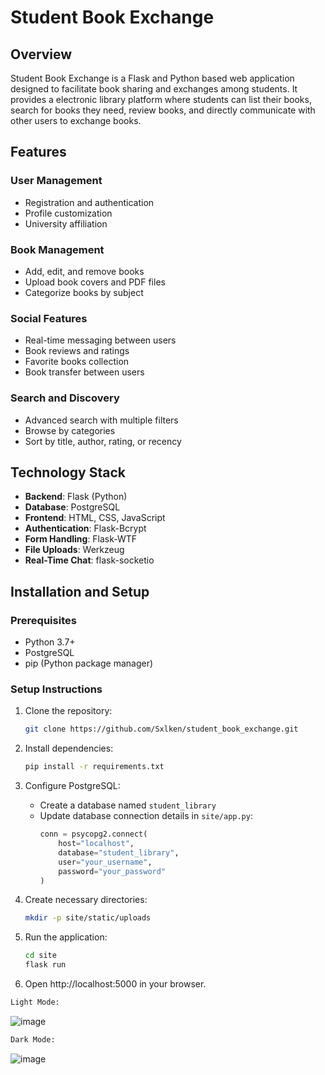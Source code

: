 # Student Book Exchange

## Overview 
Student Book Exchange is a Flask and Python based web application designed to facilitate book sharing and exchanges among students. It provides a electronic library platform where students can list their books, search for books they need, review books, and directly communicate with other users to exchange books.

## Features

### User Management
- Registration and authentication
- Profile customization
- University affiliation

### Book Management
- Add, edit, and remove books
- Upload book covers and PDF files
- Categorize books by subject

### Social Features
- Real-time messaging between users
- Book reviews and ratings
- Favorite books collection
- Book transfer between users

### Search and Discovery
- Advanced search with multiple filters
- Browse by categories
- Sort by title, author, rating, or recency

## Technology Stack
- **Backend**: Flask (Python)
- **Database**: PostgreSQL
- **Frontend**: HTML, CSS, JavaScript
- **Authentication**: Flask-Bcrypt
- **Form Handling**: Flask-WTF
- **File Uploads**: Werkzeug
- **Real-Time Chat**: flask-socketio

## Installation and Setup

### Prerequisites
- Python 3.7+
- PostgreSQL
- pip (Python package manager)

### Setup Instructions

1. Clone the repository:
   ```bash
   git clone https://github.com/Sxlken/student_book_exchange.git
   ```
   
2. Install dependencies:
   ```bash
   pip install -r requirements.txt
   ```
   
3. Configure PostgreSQL:
   - Create a database named `student_library`
   - Update database connection details in `site/app.py`:
     ```python
     conn = psycopg2.connect(
         host="localhost",
         database="student_library",
         user="your_username",
         password="your_password"
     )
     ```

4. Create necessary directories:
   ```bash
   mkdir -p site/static/uploads
   ```

5. Run the application:
   ```bash
   cd site
   flask run
   ```

6. Open http://localhost:5000 in your browser.
  
```bash
Light Mode:
```
![image](https://github.com/user-attachments/assets/2f62bbe5-460c-4f3a-a3d9-f5d74ba320ad)

```bash
Dark Mode:
```
![image](https://github.com/user-attachments/assets/a0e5de92-b29a-4bc4-9c47-aeef9205ed37)

